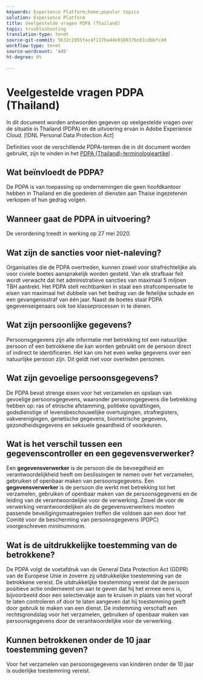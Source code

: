 ```yaml
---
keywords: Experience Platform;home;popular topics
solution: Experience Platform
title: Veelgestelde vragen PDPA (Thailand)
topic: troubleshooting
translation-type: tm+mt
source-git-commit: 5b32c1955fac4f137ba44e8189376c81cdbbfc40
workflow-type: tm+mt
source-wordcount: '445'
ht-degree: 0%

---
```



# Veelgestelde vragen PDPA (Thailand)

In dit document worden antwoorden gegeven op veelgestelde vragen over de situatie in Thailand (PDPA) en de uitvoering ervan in Adobe Experience Cloud. [!DNL Personal Data Protection Act]

Definities voor de verschillende PDPA-termen die in dit document worden gebruikt, zijn te vinden in het [PDPA (Thailand)-terminologieartikel](./terminology.md) .

## Wat beïnvloedt de PDPA?

De PDPA is van toepassing op ondernemingen die geen hoofdkantoor hebben in Thailand en die goederen of diensten aan Thaise ingezetenen verkopen of hun gedrag volgen.

## Wanneer gaat de PDPA in uitvoering?

De verordening treedt in werking op 27 mei 2020.

## Wat zijn de sancties voor niet-naleving?

Organisaties die de PDPA overtreden, kunnen zowel voor strafrechtelijke als voor civiele boetes aansprakelijk worden gesteld. Van elk strafbaar feit wordt verwacht dat het administratieve sancties van maximaal 5 miljoen TBH aantrekt. Het PDPA stelt rechtbanken in staat een strafcompensatie te eisen van maximaal het dubbele van het bedrag van de feitelijke schade en een gevangenisstraf van één jaar. Naast de boetes staat PDPA gegevenseigenaars ook toe klasseprocessen in te dienen.

## Wat zijn persoonlijke gegevens?

Persoonsgegevens zijn alle informatie met betrekking tot een natuurlijke persoon of een betrokkene die kan worden gebruikt om de persoon direct of indirect te identificeren. Het kan om het even welke gegevens over een natuurlijke persoon zijn. Dit geldt niet voor overleden personen.

## Wat zijn gevoelige persoonsgegevens?

De PDPA bevat strenge eisen voor het verzamelen en opslaan van gevoelige persoonsgegevens, waaronder persoonsgegevens die betrekking hebben op: ras of etnische afstamming, politieke opvattingen, godsdienstige of levensbeschouwelijke overtuigingen, strafregisters, vakverenigingen, genetische gegevens, biometrische gegevens, gezondheidsgegevens en seksuele geaardheid of voorkeuren.

## Wat is het verschil tussen een gegevenscontroller en een gegevensverwerker?

Een **gegevensverwerker** is de persoon die de bevoegdheid en verantwoordelijkheid heeft om beslissingen te nemen over het verzamelen, gebruiken of openbaar maken van persoonsgegevens. Een **gegevensverwerker** is de persoon die werkt met betrekking tot het verzamelen, gebruiken of openbaar maken van de persoonsgegevens en de leiding van de verantwoordelijke voor de verwerking. Zowel de voor de verwerking verantwoordelijken als de gegevensverwerkers moeten passende beveiligingsmaatregelen treffen die voldoen aan een door het Comité voor de bescherming van persoonsgegevens (PDPC) voorgeschreven minimumnorm.

## Wat is de uitdrukkelijke toestemming van de betrokkene?

De PDPA volgt de voetafdruk van de General Data Protection Act (GDPR) van de Europese Unie in zoverre zij uitdrukkelijke toestemming van de betrokkene vereist. De uitdrukkelijke toestemming vereist dat de persoon positieve actie onderneemt om aan te geven dat hij het ermee eens is, bijvoorbeeld door een selectievakje aan te kruisen in plaats van het vooraf te laten controleren of door te laten aangeven dat hij toestemming geeft door gebruik te maken van een dienst.  De instemming verschaft een rechtsgrondslag voor het verzamelen, gebruiken of openbaar maken van persoonsgegevens door de verantwoordelijke voor de verwerking.

## Kunnen betrokkenen onder de 10 jaar toestemming geven?

Voor het verzamelen van persoonsgegevens van kinderen onder de 10 jaar is ouderlijke toestemming vereist.